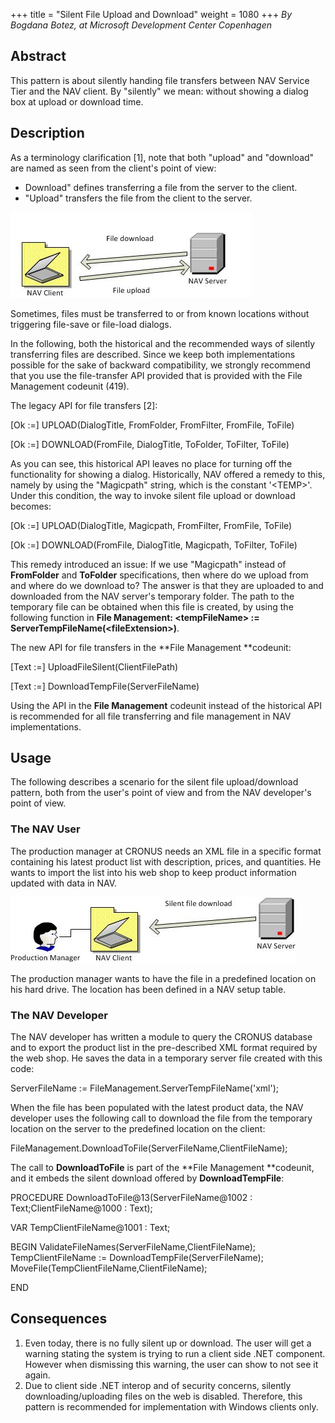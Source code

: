 +++
title = "Silent File Upload and Download"
weight = 1080
+++
_By Bogdana Botez, at Microsoft Development Center Copenhagen_

## Abstract 

This pattern is about silently handing file transfers between NAV Service Tier and the NAV client. By "silently" we mean: without showing a dialog box at upload or download time.

## Description

As a terminology clarification \[1\], note that both "upload" and "download" are named as seen from the client's point of view:

* Download" defines transferring a file from the server to the client.
* "Upload" transfers the file from the client to the server.

[![ ][image0]][anchor0]

Sometimes, files must be transferred to or from known locations without triggering file-save or file-load dialogs.

In the following, both the historical and the recommended ways of silently transferring files are described. Since we keep both implementations possible for the sake of backward compatibility, we strongly recommend that you use the file-transfer API provided that is provided with the File Management codeunit (419).

The legacy API for file transfers \[2\]:

\[Ok :=\] UPLOAD(DialogTitle, FromFolder, FromFilter, FromFile, ToFile) 

\[Ok :=\] DOWNLOAD(FromFile, DialogTitle, ToFolder, ToFilter, ToFile)

As you can see, this historical API leaves no place for turning off the functionality for showing a dialog. Historically, NAV offered a remedy to this, namely by using the "Magicpath" string, which is the constant '<TEMP\>'. Under this condition, the way to invoke silent file upload or download becomes:

\[Ok :=\] UPLOAD(DialogTitle, Magicpath, FromFilter, FromFile, ToFile) 

\[Ok :=\] DOWNLOAD(FromFile, DialogTitle, Magicpath, ToFilter, ToFile)

This remedy introduced an issue: If we use "Magicpath" instead of **FromFolder** and **ToFolder** specifications, then where do we upload from and where do we download to? The answer is that they are uploaded to and downloaded from the NAV server's temporary folder. The path to the temporary file can be obtained when this file is created, by using the following function in **File Management: <tempFileName\> := ServerTempFileName(<fileExtension\>)**.

The new API for file transfers in the **File Management **codeunit:

\[Text :=\] UploadFileSilent(ClientFilePath)

\[Text :=\] DownloadTempFile(ServerFileName)

Using the API in the **File Management** codeunit instead of the historical API is recommended for all file transferring and file management in NAV implementations.

## Usage

The following describes a scenario for the silent file upload/download pattern, both from the user's point of view and from the NAV developer's point of view.

### The NAV User

The production manager at CRONUS needs an XML file in a specific format containing his latest product list with description, prices, and quantities. He wants to import the list into his web shop to keep product information updated with data in NAV.

[![ ][image1]][anchor1]

The production manager wants to have the file in a predefined location on his hard drive. The location has been defined in a NAV setup table.

### The NAV Developer

The NAV developer has written a module to query the CRONUS database and to export the product list in the pre-described XML format required by the web shop. He saves the data in a temporary server file created with this code:

ServerFileName := FileManagement.ServerTempFileName('xml');

When the file has been populated with the latest product data, the NAV developer uses the following call to download the file from the temporary location on the server to the predefined location on the client:

FileManagement.DownloadToFile(ServerFileName,ClientFileName);

The call to **DownloadToFile** is part of the **File Management **codeunit, and it embeds the silent download offered by **DownloadTempFile**:

PROCEDURE DownloadToFile@13(ServerFileName@1002 : Text;ClientFileName@1000 : Text);

VAR TempClientFileName@1001 : Text;

BEGIN ValidateFileNames(ServerFileName,ClientFileName); TempClientFileName := DownloadTempFile(ServerFileName); MoveFile(TempClientFileName,ClientFileName);

END

## Consequences

1. Even today, there is no fully silent up or download. The user will get a warning stating the system is trying to run a client side .NET component. However when dismissing this warning, the user can show to not see it again.
2. Due to client side .NET interop and of security concerns, silently downloading/uploading files on the web is disabled. Therefore, this pattern is recommended for implementation with Windows clients only.



[anchor0]: 8688.Silent-file-upload-and-download-NAV-design-pattern.png
[anchor1]: 6428.Silent-File-download-design-pattern.png


[image0]: 8688.Silent-file-upload-and-download-NAV-design-pattern.png
[image1]: 6428.Silent-File-download-design-pattern.png
